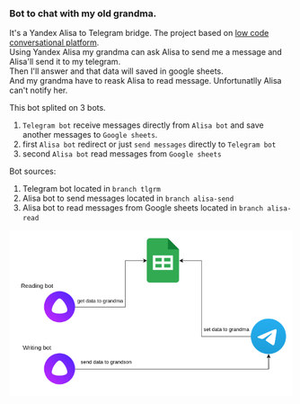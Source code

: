 ### Bot to chat with my old grandma.
It's a Yandex Alisa to Telegram bridge. The project based on [low code conversational platform](https://just-ai.com/en/platform).<br>
Using Yandex Alisa my grandma can ask Alisa to send me a message and Alisa'll send it to my telegram.<br> 
Then I'll answer and that data will saved in google sheets.<br> 
And my grandma have to reask Alisa to read message. Unfortunatlly Alisa can't notify her.

This bot splited on 3 bots.
1. `Telegram bot` receive messages directly from `Alisa bot` and save another messages to `Google sheets`.
2. first `Alisa bot` redirect or just `send messages` directly to `Telegram bot`
3. second `Alisa bot` read messages from `Google sheets`

Bot sources:
1. Telegram bot located in `branch tlgrm`
2. Alisa bot to send messages located in `branch alisa-send`
3. Alisa bot to read messages from Google sheets located in `branch alisa-read`

![image](./files/arch.png)
